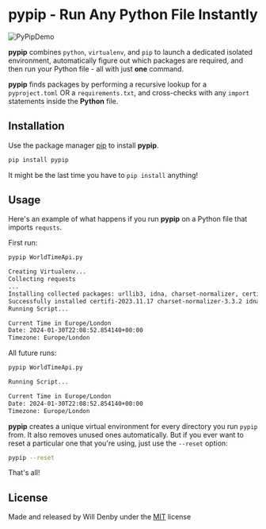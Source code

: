 # pypip - Run Any Python File **Instantly**

![PyPipDemo](https://files.datasesa.me/PyPipDemo.gif)

**pypip** combines ```python```, ```virtualenv```, and ```pip``` to launch a dedicated isolated environment, automatically figure out which packages are required, and then run your Python file - all with just **one** command. 

**pypip** finds packages by performing a recursive lookup for a ```pyproject.toml``` OR a ```requirements.txt```, and cross-checks with any ```import``` statements inside the **Python** file. 

## Installation

Use the package manager [pip](https://pip.pypa.io/en/stable/) to install **pypip**.

```bash
pip install pypip
```

It might be the last time you have to ```pip install``` anything!

## Usage

Here's an example of what happens if you run **pypip** on a Python file that imports ```requsts```. 

First run:

```bash
pypip WorldTimeApi.py

Creating Virtualenv...
Collecting requests
...
Installing collected packages: urllib3, idna, charset-normalizer, certifi, requests
Successfully installed certifi-2023.11.17 charset-normalizer-3.3.2 idna-3.6 requests-2.31.0 urllib3-2.2.0
Running Script...

Current Time in Europe/London
Date: 2024-01-30T22:08:52.854140+00:00
Timezone: Europe/London
```

All future runs:

```bash
pypip WorldTimeApi.py

Running Script...

Current Time in Europe/London
Date: 2024-01-30T22:08:52.854140+00:00
Timezone: Europe/London
```

**pypip** creates a unique virtual environment for every directory you run ```pypip``` from. It also removes unused ones automatically. But if you ever want to reset a particular one that you're using, just use the ```--reset``` option:

```bash
pypip --reset
```

That's all!

## License

Made and released by Will Denby under the [MIT](https://choosealicense.com/licenses/mit/) license